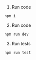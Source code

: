 1. Run code
```bash
npm i
```
2. Run code
```bash
npm run dev
```

3. Run tests
```bash
npm run test
```

